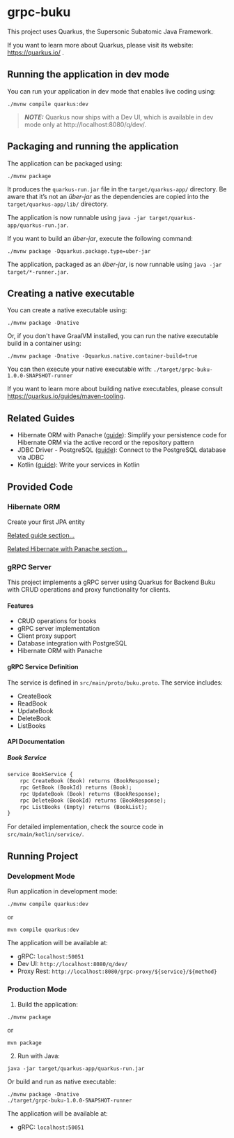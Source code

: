 # grpc-buku

This project uses Quarkus, the Supersonic Subatomic Java Framework.

If you want to learn more about Quarkus, please visit its website: https://quarkus.io/ .

## Running the application in dev mode

You can run your application in dev mode that enables live coding using:
```shell script
./mvnw compile quarkus:dev
```

> **_NOTE:_**  Quarkus now ships with a Dev UI, which is available in dev mode only at http://localhost:8080/q/dev/.

## Packaging and running the application

The application can be packaged using:
```shell script
./mvnw package
```
It produces the `quarkus-run.jar` file in the `target/quarkus-app/` directory.
Be aware that it’s not an _über-jar_ as the dependencies are copied into the `target/quarkus-app/lib/` directory.

The application is now runnable using `java -jar target/quarkus-app/quarkus-run.jar`.

If you want to build an _über-jar_, execute the following command:
```shell script
./mvnw package -Dquarkus.package.type=uber-jar
```

The application, packaged as an _über-jar_, is now runnable using `java -jar target/*-runner.jar`.

## Creating a native executable

You can create a native executable using: 
```shell script
./mvnw package -Dnative
```

Or, if you don't have GraalVM installed, you can run the native executable build in a container using: 
```shell script
./mvnw package -Dnative -Dquarkus.native.container-build=true
```

You can then execute your native executable with: `./target/grpc-buku-1.0.0-SNAPSHOT-runner`

If you want to learn more about building native executables, please consult https://quarkus.io/guides/maven-tooling.

## Related Guides

- Hibernate ORM with Panache ([guide](https://quarkus.io/guides/hibernate-orm-panache)): Simplify your persistence code for Hibernate ORM via the active record or the repository pattern
- JDBC Driver - PostgreSQL ([guide](https://quarkus.io/guides/datasource)): Connect to the PostgreSQL database via JDBC
- Kotlin ([guide](https://quarkus.io/guides/kotlin)): Write your services in Kotlin

## Provided Code

### Hibernate ORM

Create your first JPA entity

[Related guide section...](https://quarkus.io/guides/hibernate-orm)

[Related Hibernate with Panache section...](https://quarkus.io/guides/hibernate-orm-panache)


### gRPC Server

This project implements a gRPC server using Quarkus for Backend Buku with CRUD operations and proxy functionality for clients.

#### Features

- CRUD operations for books
- gRPC server implementation
- Client proxy support
- Database integration with PostgreSQL
- Hibernate ORM with Panache

#### gRPC Service Definition

The service is defined in `src/main/proto/buku.proto`. The service includes:
- CreateBook
- ReadBook
- UpdateBook
- DeleteBook
- ListBooks

#### API Documentation

##### Book Service
```protobuf
service BookService {
    rpc CreateBook (Book) returns (BookResponse);
    rpc GetBook (BookId) returns (Book);
    rpc UpdateBook (Book) returns (BookResponse);
    rpc DeleteBook (BookId) returns (BookResponse);
    rpc ListBooks (Empty) returns (BookList);
}
```

For detailed implementation, check the source code in `src/main/kotlin/service/`.

## Running Project

### Development Mode

Run application in development mode:
```shell script
./mvnw compile quarkus:dev
```
or
```shell script
mvn compile quarkus:dev
```

The application will be available at:
- gRPC: `localhost:50051`
- Dev UI: `http://localhost:8080/q/dev/`
- Proxy Rest: `http://localhost:8080/grpc-proxy/${service}/${method}`

### Production Mode

1. Build the application:
```shell script
./mvnw package
```
or
```shell script
mvn package
```

2. Run with Java:
```shell script
java -jar target/quarkus-app/quarkus-run.jar
```

Or build and run as native executable:
```shell script
./mvnw package -Dnative
./target/grpc-buku-1.0.0-SNAPSHOT-runner
```

The application will be available at:
- gRPC: `localhost:50051`